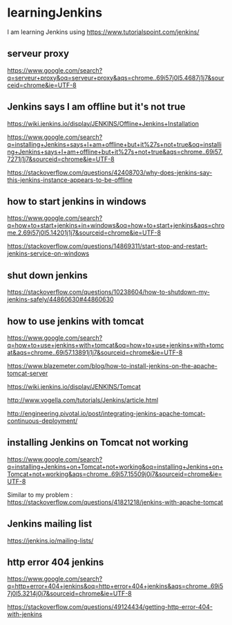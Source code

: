 # learningJenkins
I am learning Jenkins using https://www.tutorialspoint.com/jenkins/

## serveur proxy

https://www.google.com/search?q=serveur+proxy&oq=serveur+proxy&aqs=chrome..69i57j0l5.4687j1j7&sourceid=chrome&ie=UTF-8

## Jenkins says I am offline but it's not true

https://wiki.jenkins.io/display/JENKINS/Offline+Jenkins+Installation

https://www.google.com/search?q=installing+Jenkins+says+I+am+offline+but+it%27s+not+true&oq=installing+Jenkins+says+I+am+offline+but+it%27s+not+true&aqs=chrome..69i57.7271j1j7&sourceid=chrome&ie=UTF-8

https://stackoverflow.com/questions/42408703/why-does-jenkins-say-this-jenkins-instance-appears-to-be-offline

## how to start jenkins in windows

https://www.google.com/search?q=how+to+start+jenkins+in+windows&oq=how+to+start+jenkins&aqs=chrome.2.69i57j0l5.14201j1j7&sourceid=chrome&ie=UTF-8

https://stackoverflow.com/questions/14869311/start-stop-and-restart-jenkins-service-on-windows

## shut down jenkins

https://stackoverflow.com/questions/10238604/how-to-shutdown-my-jenkins-safely/44860630#44860630

## how to use jenkins with tomcat

https://www.google.com/search?q=how+to+use+jenkins+with+tomcat&oq=how+to+use+jenkins+with+tomcat&aqs=chrome..69i57.13891j1j7&sourceid=chrome&ie=UTF-8

https://www.blazemeter.com/blog/how-to-install-jenkins-on-the-apache-tomcat-server

https://wiki.jenkins.io/display/JENKINS/Tomcat

http://www.vogella.com/tutorials/Jenkins/article.html

http://engineering.pivotal.io/post/integrating-jenkins-apache-tomcat-continuous-deployment/



## installing Jenkins on Tomcat not working

https://www.google.com/search?q=installing+Jenkins+on+Tomcat+not+working&oq=installing+Jenkins+on+Tomcat+not+working&aqs=chrome..69i57.15509j0j7&sourceid=chrome&ie=UTF-8

Similar to my problem : https://stackoverflow.com/questions/41821218/jenkins-with-apache-tomcat

## Jenkins mailing list

https://jenkins.io/mailing-lists/

## http error 404 jenkins

https://www.google.com/search?q=http+error+404+jenkins&oq=http+error+404+jenkins&aqs=chrome..69i57j0l5.3214j0j7&sourceid=chrome&ie=UTF-8

https://stackoverflow.com/questions/49124434/getting-http-error-404-with-jenkins








